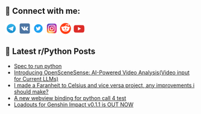 ## 🔎 Connect with me:
[<img src="https://github.com/bullbesh/bullbesh/blob/main/images/Telegram.png" width="32" height="32" />](https://t.me/bullbesh)
[<img src="https://github.com/bullbesh/bullbesh/blob/main/images/VK.png" width="32" height="32" />](https://vk.com/bullbesh)
[<img src="https://github.com/bullbesh/bullbesh/blob/main/images/Twitter.png" width="32" height="32" />](https://twitter.com/bullbesh1)
[<img src="https://github.com/bullbesh/bullbesh/blob/main/images/Instagram.png" width="32" height="32" />](https://www.instagram.com/bullbesh)
[<img src="https://github.com/bullbesh/bullbesh/blob/main/images/Reddit.png" width="32" height="32" />](https://www.reddit.com/user/bullbesh)
[<img src="https://github.com/bullbesh/bullbesh/blob/main/images/YouTube.png" width="32" height="32" />](https://www.youtube.com/channel/UCtfjRs6uzgq5mfm8S06WTcg)

## 📕 Latest r/Python Posts
<!-- BLOG-POST-LIST:START -->
- [Spec to run python](https://www.reddit.com/r/Python/comments/1gizxqd/spec_to_run_python/)
- [Introducing OpenSceneSense: AI-Powered Video Analysis&lpar;Video input for Current LLMs&rpar;](https://www.reddit.com/r/Python/comments/1giyxep/introducing_openscenesense_aipowered_video/)
- [I made a Faranheit to Celsius and vice versa project, any improvements i should make?](https://www.reddit.com/r/Python/comments/1giu9v6/i_made_a_faranheit_to_celsius_and_vice_versa/)
- [A new webview binding for python call 4 test](https://www.reddit.com/r/Python/comments/1giru7y/a_new_webview_binding_for_python_call_4_test/)
- [Loadouts for Genshin Impact v0.1.1 is OUT NOW](https://www.reddit.com/r/Python/comments/1gire30/loadouts_for_genshin_impact_v011_is_out_now/)
<!-- BLOG-POST-LIST:END -->
